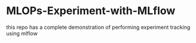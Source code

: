 # MLOPs-Experiment-with-MLflow
this repo has a complete demonstration of performing experiment tracking using mlflow
